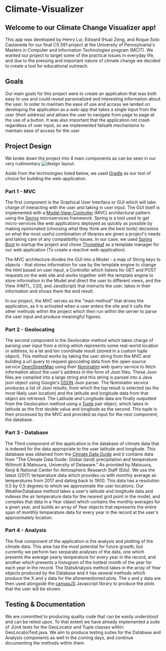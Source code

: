 # Climate-Visualizer
## Welcome to our Climate Change Visualizer app!
This app was developed by Henry Lui, Edward (Hua) Zeng, and Roque Soto Castaneda for our final CS 591 project at the University of Pennsylvania's Masters in Computer and Information Technologies program (MCIT). We wanted our project to target some of the practical issues in everyday life, and due to the pressing and important nature of climate change we decided to create a tool for educational outreach. 

## Goals
Our main goals for this project were to create an application that was both easy to use and could reveal personalized and interesting information about the user. In order to maintain the ease of use and access we landed on developing the application as a web-app that takes a single input from the user (their address) and allows the user to navigate from page to page at the use of a button. It was also important that the application not crash regardless of user input, so we implemented failsafe mechanisms to maintain ease of access for the user. 

## Project Design
We broke down the project into 4 main components as can be seen in our very rudimentary ![design layout.](/images/logo.png)

Aside from the technologies listed below, we used [Gradle](https://gradle.org/) as our tool of choice for building the web-application.

### Part 1 - MVC
The first component is the Graphical User Interface or GUI which will take charge of interacting with the user and taking in user input.  The GUI itself is implemented with a [Model-View-Controller](https://en.wikipedia.org/wiki/Model%E2%80%93view%E2%80%93controller) (MVC) architectural pattern using the [Spring](https://spring.io/) microservices framework. Spring is a tool used to get micro-services like web applications deployed as quickly as possible by making opinionated (choosing what they think are the best tools) decisions on what the most useful combination of libraries are given a project's needs and taking care of any compatibility issues. In our case, we used [Spring Boot](https://spring.io/projects/spring-boot) to startup the project and chose [Thymeleaf](https://www.thymeleaf.org/) as a template manager for our web application (To create a reactive web-application).

The MVC architecture divides the GUI into a Model - a map of String keys to objects - that stores information for use by the template engine to change the html based on user input, a Controller which listens for GET and POST requests on the web site and works together with the template engine to store information in the Model and direct the user to different views, and the View (HMTL, CSS, and JavaScript) that instructs the user, takes in their information and shows them the end result.

In our project, the MVC serves as the "main method" that drives the application, as it is activated when a user enters the site and it calls the other methods within the project which then run within the server to parse the user input and produce meaningful figures.

### Part 2 - Geolocating
The second component is the Geolocator method which takes charge of parsing user input from a string which represents some real-world location or address, to a lat and lon coordinate result (stored in a custom tuple object). This method works by taking the user string from the MVC and building a url query to request geocoding data from the open-source service [OpenStreetMap](https://www.openstreetmap.org/#map=12/40.0026/-75.1181) using their [Nominatim](https://wiki.openstreetmap.org/wiki/Nominatim) web query service to fetch information about the user's address in the form of Json files. These Json files are compiled into a large string and this string is parsed into a Java json object using Google's [GSON](https://github.com/google/gson) Json parser. The Nominatim service produces a list of Json results, from which the top result is selected (as the most likely user location) and the latitude and longitude data from that object are retrieved. The Latitude and Longitude data are finally outputted from the Geolocation method using a [Tuple](https://en.wikipedia.org/wiki/Tuple) pair object, which takes in latitude as the first double value and longitude as the second. This tuple is then processed by the MVC and provided as input for the next component, the database. 

### Part 3 - Database
The Third component of the application is the database of climate data that is indexed for the data appropriate to the user latitude and longitude. This database was obtained from the [Climate Data Guide](https://climatedataguide.ucar.edu/climate-data/global-land-precipitation-and-temperature-willmott-matsuura-university-delaware) and it contains data from "The Climate Data Guide: Global (land) precipitation and temperature: Willmott & Matsuura, University of Delaware." As provided by Matsuura, Kenji & National Center for Atmospheric Research Staff (Eds). We use the latest (2017) temperature data which provides us with monthly average air temperatures from 2017 and dating back to 1900. This data has a resolution 0.5 by 0.5 degrees to which we approximate the user locations. Our WeatherDatabase method takes a user's latitude and longitude data and indexes the air temperature data for the nearest grid point in the model, and compiles that data in a Year object which contains the monthly averages for a given year, and builds an array of Year objects that represents the entire span of monthly temperature data for every year in the record at the user's approximately location.

### Part 4 - Analysis
The final component of the application is the analysis and plotting of the climate data. This area has the most potential for future growth, but currently we perform two serparate analyses of the data, one which presents the average yearly temperature for every year in the record, and another which presents a histogram of the hottest month of the year for each year in the record. The StatsAnalysis method takes in the array of Year objects produced by the Database and it has several methods which produce the X and y data for the aforementioned plots. The x and y data are then used alongside the [canvasJS](https://canvasjs.com/spring-mvc-charts/) Javascript library to produce the plots that the user will be shown.

## Testing & Documentation
We are committed to producing quality code that can be easily understood and can be relied upon. To that extent we have already implemented a suite of JUnit tests for the GeoLocator and Tuple classes within GeoLocatorTest.java. We aim to produce testing suites for the Database and Analysis components as well in the coming days, and continue documenting the methods within them.
